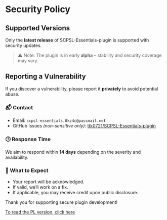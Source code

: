 # Security Policy

## Supported Versions

Only the **latest release** of SCPSL-Essentials-plugin is supported with security updates.

> ⚠️ Note: The plugin is in early **alpha** – stability and security coverage may vary.

## Reporting a Vulnerability

If you discover a vulnerability, please report it **privately** to avoid potential abuse.

### 📬 Contact

- Email: `scpsl-essentials.0kz4c@passmail.net`
- GitHub Issues *(non-sensitive only)*: [ttk0721/SCPSL-Essentials-plugin](https://github.com/ttk0721/SCPSL-Essentials-plugin/issues)

### 🕒 Response Time

We aim to respond within **14 days** depending on the severity and availability.

### 🔐 What to Expect

- Your report will be acknowledged.
- If valid, we’ll work on a fix.
- If applicable, you may receive credit upon public disclosure.

Thank you for supporting secure plugin development!

[To read the PL version, click here](https://github.com/ttk0721/SCPSL-Essentials-plugin/blob/master/SECURITY-PL.md)

